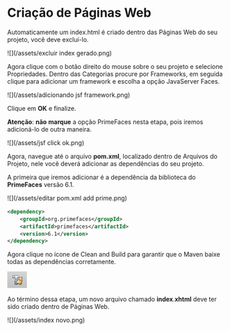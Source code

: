 # Criação de Páginas Web

Automaticamente um index.html é criado dentro das Páginas Web do seu projeto, você deve excluí-lo.

![](/assets/excluir index gerado.png)

Agora clique com o botão direito do mouse sobre o seu projeto e selecione Propriedades. Dentro das Categorias procure por Frameworks, em seguida clique para adicionar um framework e escolha a opção JavaServer Faces.

![](/assets/adicionando jsf framework.png)

Clique em **OK** e finalize.

**Atenção**: **não** **marque** a opção PrimeFaces nesta etapa, pois iremos adicioná-lo de outra maneira.

![](/assets/jsf click ok.png)

Agora, navegue até o arquivo **pom.xml**, localizado dentro de Arquivos do Projeto, nele você deverá adicionar as dependências do seu projeto.

A primeira que iremos adicionar é a dependência da biblioteca do **PrimeFaces** versão 6.1.

![](/assets/editar pom.xml add prime.png)

```XML
<dependency>
    <groupId>org.primefaces</groupId>
    <artifactId>primefaces</artifactId>
    <version>6.1</version>
</dependency>
```

Agora clique no ícone de Clean and Build para garantir que o Maven baixe todas as dependências corretamente.

![](/assets/rebuild.png)

Ao término dessa etapa, um novo arquivo chamado **index**.**xhtml** deve ter sido criado dentro de Páginas Web.

![](/assets/index novo.png)

